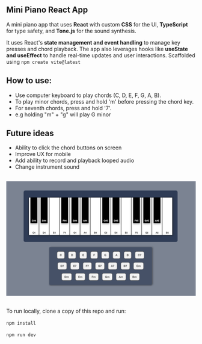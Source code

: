 ## Mini Piano React App


A mini piano app that uses **React** with custom **CSS** for the UI, **TypeScript** for type safety, and **Tone.js** for the sound synthesis. 

It uses React's **state management and event handling** to manage key presses and chord playback. The app also leverages hooks like **useState and useEffect** to handle real-time updates and user interactions. Scaffolded using ```npm create vite@latest```

##




## How to use:
- Use computer keyboard to play chords (C, D, E, F, G, A, B).
- To play minor chords, press and hold 'm' before pressing the chord key.
- For seventh chords, press and hold '7'. 
- e.g holding "m" + "g" will play G minor


## Future ideas
- Ability to click the chord buttons on screen
- Improve UX for mobile
- Add ability to record and playback looped audio
- Change instrument sound


##



![alt text](image-5.png)


##

To run locally, clone a copy of this repo and run:

```npm install```

```npm run dev```




